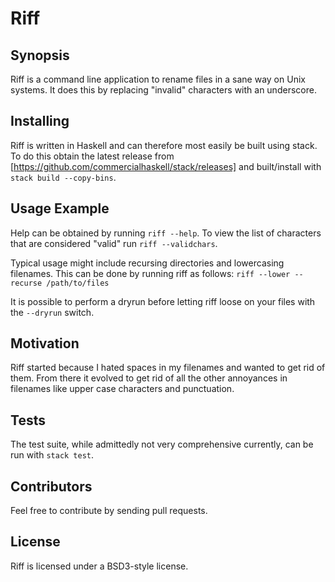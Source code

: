# Riff
## Synopsis

Riff is a command line application to rename files in a sane way on Unix systems. It does this by replacing "invalid" characters with an underscore.

## Installing

Riff is written in Haskell and can therefore most easily be built using stack. To do this obtain the latest release from [https://github.com/commercialhaskell/stack/releases] and built/install with `stack build --copy-bins`.

## Usage Example

Help can be obtained by running `riff --help`. To view the list of characters that are considered "valid" run `riff --validchars`.

Typical usage might include recursing directories and lowercasing filenames. This can be done by running riff as follows: `riff --lower --recurse /path/to/files`

It is possible to perform a dryrun before letting riff loose on your files with the `--dryrun` switch.

## Motivation

Riff started because I hated spaces in my filenames and wanted to get rid of them. From there it evolved to get rid of all the other annoyances in filenames like upper case characters and punctuation.

## Tests

The test suite, while admittedly not very comprehensive currently, can be run with `stack test`.

## Contributors

Feel free to contribute by sending pull requests.

## License

Riff is licensed under a BSD3-style license.
